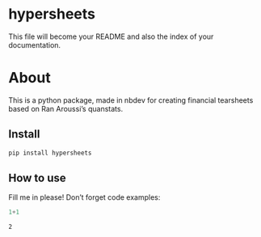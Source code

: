 hypersheets
================

<!-- WARNING: THIS FILE WAS AUTOGENERATED! DO NOT EDIT! -->

This file will become your README and also the index of your
documentation.

# About

This is a python package, made in nbdev for creating financial
tearsheets based on Ran Aroussi’s quanstats.

## Install

``` sh
pip install hypersheets
```

## How to use

Fill me in please! Don’t forget code examples:

``` python
1+1
```

    2
